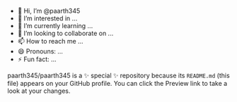 - 👋 Hi, I’m @paarth345
- 👀 I’m interested in ...
- 🌱 I’m currently learning ...
- 💞️ I’m looking to collaborate on ...
- 📫 How to reach me ...
- 😄 Pronouns: ...
- ⚡ Fun fact: ...


paarth345/paarth345 is a ✨ special ✨ repository because its `README.md` (this file) appears on your GitHub profile.
You can click the Preview link to take a look at your changes.

